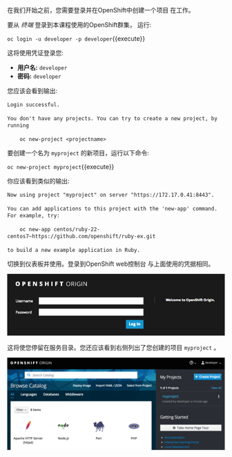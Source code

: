 在我们开始之前，您需要登录并在OpenShift中创建一个项目
在工作。

要从 _终端_ 登录到本课程使用的OpenShift群集，
运行:

``oc login -u developer -p developer``{{execute}}

这将使用凭证登录您:

* **用户名:** ``developer``
* **密码:** ``developer``

您应该会看到输出:

```
Login successful.

You don't have any projects. You can try to create a new project, by running

    oc new-project <projectname>
```

要创建一个名为 ``myproject`` 的新项目，运行以下命令:

``oc new-project myproject``{{execute}}

你应该看到类似的输出:

```
Now using project "myproject" on server "https://172.17.0.41:8443".

You can add applications to this project with the 'new-app' command. For example, try:

    oc new-app centos/ruby-22-centos7~https://github.com/openshift/ruby-ex.git

to build a new example application in Ruby.
```

切换到仪表板并使用。登录到OpenShift web控制台
与上面使用的凭据相同。

![Web Console Login](../../assets/introduction/service-binding/01-web-console-login.png)

这将使您停留在服务目录。您还应该看到右侧列出了您创建的项目 ``myproject`` 。

![Service Catalog](../../assets/introduction/service-binding/01-service-catalog.png)